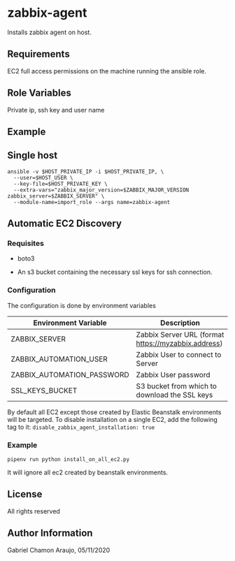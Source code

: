 zabbix-agent
=========

Installs zabbix agent on host.

Requirements
------------

EC2 full access permissions on the machine running the ansible role.

Role Variables
--------------

Private ip, ssh key and user name

Example
----------------

## Single host
```shell script
ansible -v $HOST_PRIVATE_IP -i $HOST_PRIVATE_IP, \
  --user=$HOST_USER \
  --key-file=$HOST_PRIVATE_KEY \
  --extra-vars="zabbix_major_version=$ZABBIX_MAJOR_VERSION zabbix_server=$ZABBIX_SERVER" \
  --module-name=import_role --args name=zabbix-agent
```

## Automatic EC2 Discovery

### Requisites

* boto3

* An s3 bucket containing the necessary ssl keys for ssh connection.

### Configuration

The configuration is done by environment variables

| Environment Variable       | Description                                         |
|----------------------------|-----------------------------------------------------|
| ZABBIX_SERVER              | Zabbix Server URL (format https://myzabbix.address) |
| ZABBIX_AUTOMATION_USER     | Zabbix User to connect to Server                    |
| ZABBIX_AUTOMATION_PASSWORD | Zabbix User password                                |
| SSL_KEYS_BUCKET            | S3 bucket from which to download the SSL keys       |

By default all EC2 except those created by Elastic Beanstalk environments will be
targeted. To disable installation on a single EC2, add the following tag to it: `disable_zabbix_agent_installation: true`

### Example

```shell script
pipenv run python install_on_all_ec2.py
```

It will ignore all ec2 created by beanstalk environments.

License
-------

All rights reserved

Author Information
------------------

Gabriel Chamon Araujo, 05/11/2020
